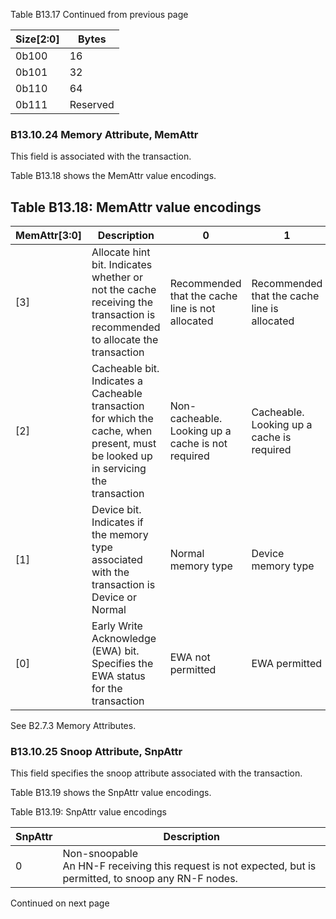 Table B13.17 Continued from previous page

| Size[2:0] | Bytes    |
|-----------|----------|
| 0b100     | 16       |
| 0b101     | 32       |
| 0b110     | 64       |
| 0b111     | Reserved |

### B13.10.24 Memory Attribute, MemAttr

This field is associated with the transaction.

Table B13.18 shows the MemAttr value encodings.

## Table B13.18: MemAttr value encodings

| MemAttr[3:0] | Description                                                                                                                        | 0                                                 | 1                                            |
|--------------|------------------------------------------------------------------------------------------------------------------------------------|---------------------------------------------------|----------------------------------------------|
| [3]          | Allocate hint bit. Indicates whether or not the cache receiving the transaction is recommended to allocate the transaction         | Recommended that the cache line is not allocated  | Recommended that the cache line is allocated |
| [2]          | Cacheable bit. Indicates a Cacheable transaction for which the cache, when present, must be looked up in servicing the transaction | Non-cacheable. Looking up a cache is not required | Cacheable. Looking up a cache is required    |
| [1]          | Device bit. Indicates if the memory type associated with the transaction is Device or Normal                                       | Normal memory type                                | Device memory type                           |
| [0]          | Early Write Acknowledge (EWA) bit. Specifies the EWA status for the transaction                                                    | EWA not permitted                                 | EWA permitted                                |

See B2.7.3 Memory Attributes.

### B13.10.25 Snoop Attribute, SnpAttr

This field specifies the snoop attribute associated with the transaction.

Table B13.19 shows the SnpAttr value encodings.

Table B13.19: SnpAttr value encodings

| SnpAttr | Description                                                                                                    |
|---------|----------------------------------------------------------------------------------------------------------------|
| 0       | Non-snoopable </br> An HN-F receiving this request is not expected, but is permitted, to snoop any RN-F nodes. |

Continued on next page